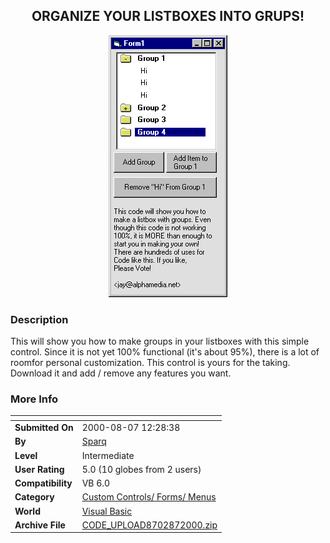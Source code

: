 ﻿<div align="center">

## ORGANIZE YOUR LISTBOXES INTO GRUPS\!

<img src="PIC2000871240156789.gif">
</div>

### Description

This will show you how to make groups in your listboxes with this simple control. Since it is not yet 100% functional (it's about 95%), there is a lot of roomfor personal customization. This control is yours for the taking. Download it and add / remove any features you want.
 
### More Info
 


<span>             |<span>
---                |---
**Submitted On**   |2000-08-07 12:28:38
**By**             |[Sparq](https://github.com/Planet-Source-Code/PSCIndex/blob/master/ByAuthor/sparq.md)
**Level**          |Intermediate
**User Rating**    |5.0 (10 globes from 2 users)
**Compatibility**  |VB 6\.0
**Category**       |[Custom Controls/ Forms/  Menus](https://github.com/Planet-Source-Code/PSCIndex/blob/master/ByCategory/custom-controls-forms-menus__1-4.md)
**World**          |[Visual Basic](https://github.com/Planet-Source-Code/PSCIndex/blob/master/ByWorld/visual-basic.md)
**Archive File**   |[CODE\_UPLOAD8702872000\.zip](https://github.com/Planet-Source-Code/sparq-organize-your-listboxes-into-grups__1-10478/archive/master.zip)








